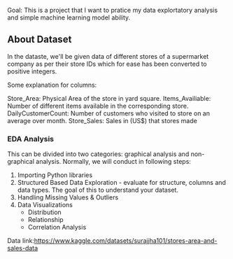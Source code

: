 Goal: 
This is a project that I want to pratice my data explortatory analysis and simple machine learning model ability. 

## About Dataset 
In the dataste, we'll be given data of different stores of a supermarket company as per their store IDs which for ease has been converted to positive integers. 

Some explanation for columns: 

Store_Area: Physical Area of the store in yard square. 
Items_Availiable: Number of different items available in the corresponding store. 
DailyCustomerCount: Number of customers who visited to store on an average over month. 
Store_Sales: Sales in (US$) that stores made

### EDA Analysis 

This can be divided into two categories: graphical analysis and non-graphical analysis. 
Normally, we will conduct in following steps: 
1.   Importing Python libraries 
2.   Structured Based Data Exploration - evaluate for structure, columns and data types. The goal of this to understand your dataset. 
3.   Handling Missing Values & Outliers 
4.   Data Visualizations 
     *   Distribution
     *   Relationship 
     *   Correlation Analysis 


Data link:https://www.kaggle.com/datasets/surajjha101/stores-area-and-sales-data 
